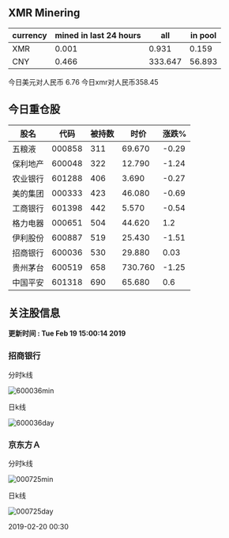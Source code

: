 ## XMR Minering

|currency|mined in last 24 hours|all|in pool|
|---|---|---|---|
|XMR|0.001|0.931|0.159|
|CNY|0.466|333.647|56.893|

今日美元对人民币 6.76	今日xmr对人民币358.45


## 今日重仓股 

|股名|代码|被持数|时价|涨跌%|
|---|---|---|---|---|
|五粮液|000858|311|69.670|-0.29|
|保利地产|600048|322|12.790|-1.24|
|农业银行|601288|406|3.690|-0.27|
|美的集团|000333|423|46.080|-0.69|
|工商银行|601398|442|5.570|-0.54|
|格力电器|000651|504|44.620|1.2|
|伊利股份|600887|519|25.430|-1.51|
|招商银行|600036|530|29.880|0.03|
|贵州茅台|600519|658|730.760|-1.25|
|中国平安|601318|690|65.680|0.6|

## 关注股信息
**更新时间 : Tue Feb 19 15:00:14 2019**
### 招商银行 
分时k线

![600036min](http://image.sinajs.cn/newchart/min/n/sh600036.gif)

日k线

![600036day](http://image.sinajs.cn/newchart/daily/n/sh600036.gif)

### 京东方Ａ 
分时k线

![000725min](http://image.sinajs.cn/newchart/min/n/sz000725.gif)

日k线

![000725day](http://image.sinajs.cn/newchart/daily/n/sz000725.gif)

2019-02-20 00:30